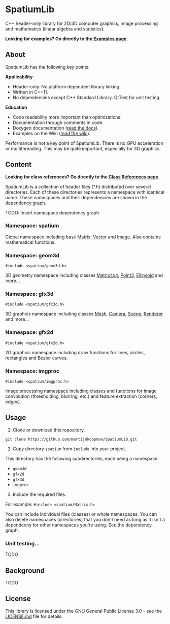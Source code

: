 # SpatiumLib
C++ header-only library for 2D/3D computer graphics, image processing and mathematics (linear algebra and statistics).

**Looking for examples? Go directly to the [Examples page](https://github.com/martijnkoopman/SpatiumLib/wiki).**

## About
SpatiumLib has the following key points:

**Applicability**

* Header-only. No platform dependent library linking.
* Written in C++11.
* No dependencies except C++ Standard Library. QtTest for unit testing.

**Education**

* Code readability more important than optimizations.
* Documentation through comments in code.
* Doxygen documentation ([read the docs](https://martijnkoopman.github.io/SpatiumLib/html/inherits.html)).
* Examples on the Wiki ([read the wiki](https://github.com/martijnkoopman/SpatiumLib/wiki)).

Performance is not a key point of SpatiumLib. There is no GPU acceleration or multithreading. This may be quite important, especially for 3D graphics.

## Content
**Looking for class references? Go directly to the [Class References page](https://martijnkoopman.github.io/SpatiumLib/html/inherits.html).**

SpatiumLib is a collection of header files (*.h) distributed over several directories. Each of these directories represents a namespace with identical name. These namespaces and their dependencies are shown in the dependency graph.

TODO: Insert namespace dependency graph 

### Namespace: spatium
Global namespace including base [Matrix](https://martijnkoopman.github.io/SpatiumLib/html/classspatium_1_1_matrix.html), [Vector](https://martijnkoopman.github.io/SpatiumLib/html/classspatium_1_1_vector.html) and [Image](https://martijnkoopman.github.io/SpatiumLib/html/classspatium_1_1_image.html). Also contains mathematical functions.

### Namespace: geom3d
`#include <spatium/geom3d.h>`

3D geometry namespace including classes [Matrix4x4](https://martijnkoopman.github.io/SpatiumLib/html/classspatium_1_1geom3d_1_1_matrix4x4.html), [Point3](https://martijnkoopman.github.io/SpatiumLib/html/classspatium_1_1geom3d_1_1_point3.html), [Ellipsoid](https://martijnkoopman.github.io/SpatiumLib/html/classspatium_1_1geom3d_1_1_ellipsoid.html) and more...

### Namespace: gfx3d
`#include <spatium/gfx3d.h>`

3D graphics namespace including classes [Mesh](https://martijnkoopman.github.io/SpatiumLib/html/classspatium_1_1gfx3d_1_1_mesh.html), [Camera](https://martijnkoopman.github.io/SpatiumLib/html/classspatium_1_1gfx3d_1_1_camera.html), [Scene](https://martijnkoopman.github.io/SpatiumLib/html/classspatium_1_1gfx3d_1_1_scene.html), [Renderer](https://martijnkoopman.github.io/SpatiumLib/html/classspatium_1_1gfx3d_1_1_renderer.html) and more...

### Namespace: gfx2d
`#include <spatium/gfx2d.h>`

2D graphics namespace including draw functions for lines, circles, rectangles and Bezier curves.

### Namespace: imgproc
`#include <spatium/imgproc.h>`

Image processing namespace including classes and functions for image convolution (thresholding, blurring, etc.) and feature extraction (corners, edges). 

## Usage
1. Clone or download this repository.
```
git clone https://github.com/martijnkoopman/SpatiumLib.git
```

2. Copy directory `spatium` from `include` into your project. 

This directory has the following subdirectories, each being a namespace:

* `geom3d`
* `gfx2d`
* `gfx3d`
* `imgproc`

3. Include the required files.

For example: `#include <spatium/Matrix.h>`

You can include individual files (classes) or whole namespaces. You can also delete namespaces (directories) that you don't need as long as it isn't a dependecny for other namespaces you're using. See the dependency graph.

### Unit testing...
TODO

## Background
TODO

## License
This library is licensed under the GNU General Public License 3.0 - see the [LICENSE.md](LICENSE.md) file for details.
